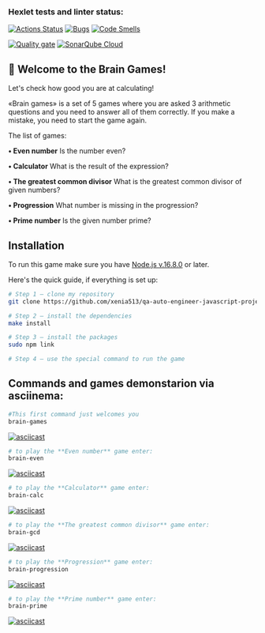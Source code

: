 ### Hexlet tests and linter status:
[![Actions Status](https://github.com/xenia513/qa-auto-engineer-javascript-project-44/actions/workflows/hexlet-check.yml/badge.svg)](https://github.com/xenia513/qa-auto-engineer-javascript-project-44/actions)
[![Bugs](https://sonarcloud.io/api/project_badges/measure?project=xenia513_qa-auto-engineer-javascript-project-44&metric=bugs)](https://sonarcloud.io/summary/new_code?id=xenia513_qa-auto-engineer-javascript-project-44)
[![Code Smells](https://sonarcloud.io/api/project_badges/measure?project=xenia513_qa-auto-engineer-javascript-project-44&metric=code_smells)](https://sonarcloud.io/summary/new_code?id=xenia513_qa-auto-engineer-javascript-project-44)


[![Quality gate](https://sonarcloud.io/api/project_badges/quality_gate?project=xenia513_qa-auto-engineer-javascript-project-44)](https://sonarcloud.io/summary/new_code?id=xenia513_qa-auto-engineer-javascript-project-44)
[![SonarQube Cloud](https://sonarcloud.io/images/project_badges/sonarcloud-light.svg)](https://sonarcloud.io/summary/new_code?id=xenia513_qa-auto-engineer-javascript-project-44)

## 🧠 Welcome to the Brain Games!
Let's check how good you are at calculating!

«Brain games» is a set of 5 games where you are asked 3 arithmetic questions and you need to answer all of them correctly. If you make a mistake, you need to start the game again. 

The list of games:

**• Even number** Is the number even?

**• Calculator** What is the result of the expression?

**• The greatest common divisor** What is the greatest common divisor of given numbers?

**• Progression** What number is missing in the progression?

**• Prime number** Is the given number prime?

## Installation

To run this game make sure you have [Node.js v.16.8.0](https://nodejs.org/en/) or later.

Here's the quick guide, if everything is set up:

```sh
# Step 1 — clone my repository
git clone https://github.com/xenia513/qa-auto-engineer-javascript-project-44.git

# Step 2 — install the dependencies
make install

# Step 3 — install the packages
sudo npm link

# Step 4 — use the special command to run the game
```

## Commands and games demonstarion via asciinema:

```sh
#This first command just welcomes you
brain-games
```

[![asciicast](https://asciinema.org/a/uZoUAF8V5brl6OH6b1peGsxY6.svg)](https://asciinema.org/a/uZoUAF8V5brl6OH6b1peGsxY6)

```sh
# to play the **Even number** game enter:
brain-even
```

[![asciicast](https://asciinema.org/a/fwg0dioFzbwXYtlorYCrznsDe.svg)](https://asciinema.org/a/fwg0dioFzbwXYtlorYCrznsDe)

```sh
# to play the **Calculator** game enter:
brain-calc
```

[![asciicast](https://asciinema.org/a/WO97zK1MBSnTVoTkknSADfujw.svg)](https://asciinema.org/a/WO97zK1MBSnTVoTkknSADfujw)

```sh
# to play the **The greatest common divisor** game enter:
brain-gcd
```

[![asciicast](https://asciinema.org/a/43tuIAJt5y4pevz3GesXgCR1h.svg)](https://asciinema.org/a/43tuIAJt5y4pevz3GesXgCR1h)

```sh
# to play the **Progression** game enter:
brain-progression
```

[![asciicast](https://asciinema.org/a/Ara2MP76rM46DlKAbCOWg7ekT.svg)](https://asciinema.org/a/Ara2MP76rM46DlKAbCOWg7ekT)

```sh
# to play the **Prime number** game enter:
brain-prime
```

[![asciicast](https://asciinema.org/a/iUNwepsXd2gsdsJiVkqCAs6UO.svg)](https://asciinema.org/a/iUNwepsXd2gsdsJiVkqCAs6UO)